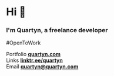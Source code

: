 <h1>Hi 👋</h1>
<h3>I'm Quartyn, a freelance developer</h3>

#OpenToWork

Portfolio **[quartyn.com](https://quartyn.com)**   
Links **[linktr.ee/quartyn](https://linktr.ee/Quartyn)**   
Email **[quartyn@quartyn.com](mailto:quartyn@quartyn.com)**
